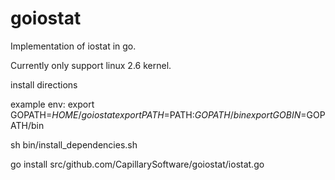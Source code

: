 goiostat
========

Implementation of iostat in go. 


Currently only support linux 2.6 kernel.

install directions

example env:
export GOPATH=$HOME/goiostat
export PATH=$PATH:$GOPATH/bin
export GOBIN=$GOPATH/bin

sh bin/install_dependencies.sh

go install src/github.com/CapillarySoftware/goiostat/iostat.go

